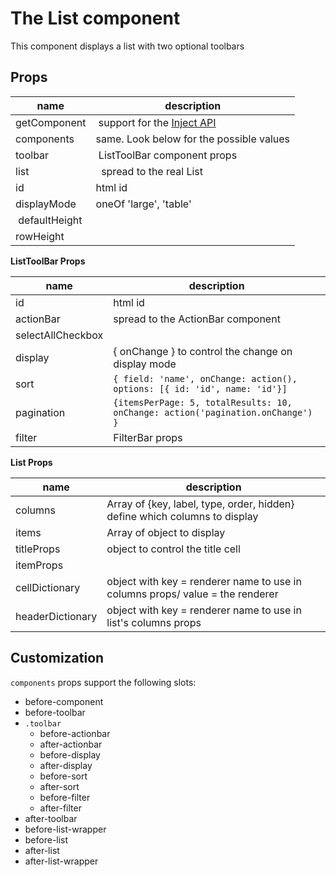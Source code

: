 # The List component

This component displays a list with two optional toolbars

## Props

| name           | description                                         |
| -------------- | --------------------------------------------------- |
| getComponent   |  support for the [Inject API](../Inject/Inject.md)  |
| components     | same. Look below for the possible values            |
| toolbar        |  ListToolBar component props                        |
| list           |   spread to the real List                           |
| id             | html id                                             |
| displayMode    | oneOf 'large', 'table'                              |
|  defaultHeight |                                                     |
| rowHeight      |                                                     |

**ListToolBar Props**

| name              | description                                                                     |
| ----------------- | ------------------------------------------------------------------------------- |
| id                | html id                                                                         |
| actionBar         | spread to the ActionBar component                                               |
| selectAllCheckbox |                                                                                 |
| display           | { onChange } to control the change on display mode                              |
| sort              | `{ field: 'name', onChange: action(), options: [{ id: 'id', name: 'id'}]`       |
| pagination        | `{itemsPerPage: 5, totalResults: 10, onChange: action('pagination.onChange') }` |
| filter            | FilterBar props                                                                 |

**List Props**

| name             | description                                                                   |
| ---------------- | ----------------------------------------------------------------------------- |
| columns          | Array of {key, label, type, order, hidden} define which columns to display    |
| items            | Array of object to display                                                    |
| titleProps       | object to control the title cell                                              |
| itemProps        |                                                                               |
| cellDictionary   | object with key = renderer name to use in columns props/ value = the renderer |
| headerDictionary | object with key = renderer name to use in list's columns props                |

## Customization

`components` props support the following slots:

* before-component
* before-toolbar
* `.toolbar`
  * before-actionbar
  * after-actionbar
  * before-display
  * after-display
  * before-sort
  * after-sort
  * before-filter
  * after-filter
* after-toolbar
* before-list-wrapper
* before-list
* after-list
* after-list-wrapper
